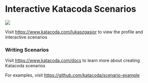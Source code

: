 # Interactive Katacoda Scenarios

[![](http://shields.katacoda.com/katacoda/lukaszgasior/count.svg)](https://www.katacoda.com/lukaszgasior "Get your profile on Katacoda.com")

Visit https://www.katacoda.com/lukaszgasior to view the profile and interactive scenarios

### Writing Scenarios
Visit https://www.katacoda.com/docs to learn more about creating Katacoda scenarios

For examples, visit https://github.com/katacoda/scenario-example
